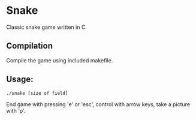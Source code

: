 # Snake
Classic snake game written in C. 
## Compilation
Compile the game using included makefile.
## Usage:
```
./snake [size of field]
```
End game with pressing 'e' or 'esc', control with arrow keys, take a picture with 'p'.
